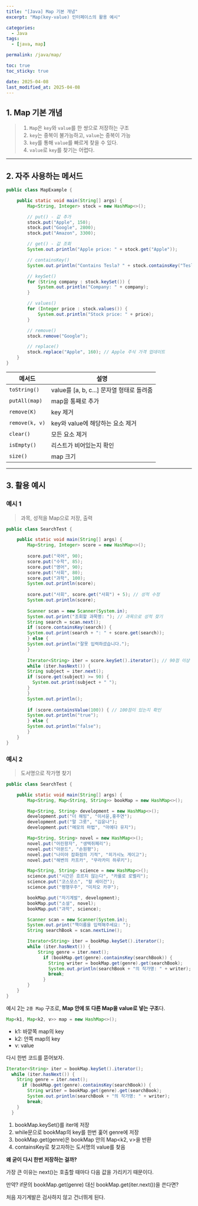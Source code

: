 ```yaml
---
title: "[Java] Map 기본 개념"
excerpt: "Map(key-value) 인터페이스의 활용 예시"

categories:
  - Java
tags:
  - [java, map]

permalink: /java/map/

toc: true
toc_sticky: true

date: 2025-04-08
last_modified_at: 2025-04-08
---
```


## 1. Map 기본 개념

>1. `Map`은 `key`와 `value`를 한 쌍으로 저장하는 구조
>2. `key`는 중복이 불가능하고, `value`는 중복이 가능
>3. `key`를 통해 `value`를 빠르게 찾을 수 있다.
>4. `value`로 `key`를 찾기는 어렵다.

<hr>

## 2. 자주 사용하는 메서드

```java
public class MapExample {

    public static void main(String[] args) {
        Map<String, Integer> stock = new HashMap<>();

        // put() - 값 추가
        stock.put("Apple", 150);
        stock.put("Google", 2800);
        stock.put("Amazon", 3300);

        // get() - 값 조회
        System.out.println("Apple price: " + stock.get("Apple"));

        // containsKey()
        System.out.println("Contains Tesla? " + stock.containsKey("Tesla"));

        // keySet()
        for (String company : stock.keySet()) {
            System.out.println("Company: " + company);
        }

        // values()
        for (Integer price : stock.values()) {
            System.out.println("Stock price: " + price);
        }

        // remove()
        stock.remove("Google");

        // replace()
        stock.replace("Apple", 160); // Apple 주식 가격 업데이트
    }
}
```

| 메서드         | 설명                                      |
| -------------- | ----------------------------------------- |
| `toString()`   | value를 [a, b, c...] 문자열 형태로 돌려줌 |
| `putAll(map)`  | map을 통째로 추가                         |
| `remove(K)`    | key 제거                                  |
| `remove(k, v)` | key와 value에 해당하는 요소 제거          |
| `clear()`      | 모든 요소 제거                            |
| `isEmpty()`    | 리스트가 비어있는지 확인                  |
| `size()`       | map 크기                                  |

<hr>

## 3. 활용 예시

### 예시 1

>과목, 성적을 Map으로 저장, 출력

```java
public class SearchTest {

    public static void main(String[] args) {
        Map<String, Integer> score = new HashMap<>();
        
        score.put("국어", 90);
        score.put("수학", 85);
        score.put("영어", 90);
        score.put("사회", 80);
        score.put("과학", 100);
        System.out.println(score);
        
        score.put("사회", score.get("사회") + 5); // 성적 수정
        System.out.println(score);
        
        Scanner scan = new Scanner(System.in);
        System.out.print("조회할 과목명: "); // 과목으로 성적 찾기
        String search = scan.next();
        if (score.containsKey(search)) {
        System.out.print(search + ": " + score.get(search));
        } else {
        System.out.println("잘못 입력하셨습니다.");
        }
        
        Iterator<String> iter = score.keySet().iterator(); // 90점 이상 과목 출력
        while (iter.hasNext()) {
        String subject = iter.next();
        if (score.get(subject) >= 90) {
          System.out.print(subject + " ");
        }
        }
        System.out.println();
        
        if (score.containsValue(100)) { // 100점이 있는지 확인
        System.out.println("true");
        } else {
        System.out.println("false");
        }
    }
}
```

### 예시 2

>도서명으로 작가명 찾기

```java
public class SearchTest {

    public static void main(String[] args) {
        Map<String, Map<String, String>> bookMap = new HashMap<>();

        Map<String, String> development = new HashMap<>();
        development.put("더 해빙", "이서윤,홍주연");
        development.put("말 그릇", "김윤나");
        development.put("메모의 마법", "마에다 유지");

        Map<String, String> novel = new HashMap<>();
        novel.put("어린왕자", "생텍쥐페리");
        novel.put("아몬드", "손원평");
        novel.put("나미야 잡화점의 기적", "히가시노 게이고");
        novel.put("해변의 카프카", "무라카미 하루키");

        Map<String, String> science = new HashMap<>();
        science.put("시간은 흐르지 않는다", "카를로 로벨리");
        science.put("코스모스", "칼 세이건");
        science.put("평행우주", "미치오 카쿠");

        bookMap.put("자기계발", development);
        bookMap.put("소설", novel);
        bookMap.put("과학", science);

        Scanner scan = new Scanner(System.in);
        System.out.print("책이름을 입력해주세요: ");
        String searchBook = scan.nextLine();

        Iterator<String> iter = bookMap.keySet().iterator();
        while (iter.hasNext()) {
            String genre = iter.next();
              if (bookMap.get(genre).containsKey(searchBook)) {
                String writer = bookMap.get(genre).get(searchBook);
                System.out.println(searchBook + "의 작가명: " + writer);
                break;
              }
        }
    }
}
```

예시 2는 `2중 Map` 구조로, **Map 안에 또 다른 Map을 value로 넣는 구조**다.

```java
Map<k1, Map<k2, v>> map = new HashMap<>();
```

- k1: 바깥쪽 map의 key
- k2: 안쪽 map의 key
- v: value

다시 한번 코드를 뜯어보자.

```java
Iterator<String> iter = bookMap.keySet().iterator();
  while (iter.hasNext()) {
    String genre = iter.next();
      if (bookMap.get(genre).containsKey(searchBook)) {
        String writer = bookMap.get(genre).get(searchBook);
        System.out.println(searchBook + "의 작가명: " + writer);
        break;
    }
  }
```

1. bookMap.keySet()를 iter에 저장
2. while문으로 bookMap의 key를 한번 훑어 genre에 저장
3. bookMap.get(genre)은 bookMap 안의 Map<k2, v>을 반환
4. containsKey로 찾고자하는 도서명의 value를 찾음

**왜 굳이 다시 한번 저장하는 걸까?**

가장 큰 이유는 next()는 호출할 때마다 다음 값을 가리키기 때문이다.

만약? if문의 bookMap.get(genre) 대신 bookMap.get(iter.next())을 쓴다면?

처음 자기계발은 검사하지 않고 건너뛰게 된다.